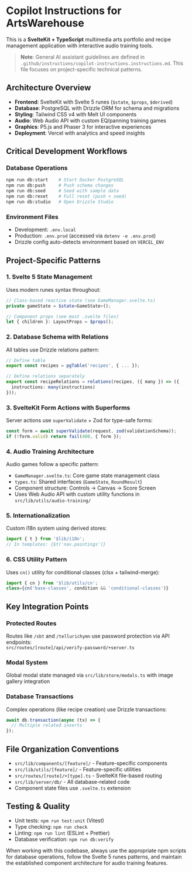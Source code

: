 # Copilot Instructions for ArtsWarehouse

This is a **SvelteKit + TypeScript** multimedia arts portfolio and recipe management application with interactive audio training tools.

> **Note**: General AI assistant guidelines are defined in `.github/instructions/copilot-instructions.instructions.md`. This file focuses on project-specific technical patterns.

## Architecture Overview

- **Frontend**: SvelteKit with Svelte 5 runes (`$state`, `$props`, `$derived`)
- **Database**: PostgreSQL with Drizzle ORM for schema and migrations
- **Styling**: Tailwind CSS v4 with Melt UI components
- **Audio**: Web Audio API with custom EQ/panning training games
- **Graphics**: P5.js and Phaser 3 for interactive experiences
- **Deployment**: Vercel with analytics and speed insights

## Critical Development Workflows

### Database Operations
```bash
npm run db:start    # Start Docker PostgreSQL
npm run db:push     # Push schema changes
npm run db:seed     # Seed with sample data
npm run db:reset    # Full reset (push + seed)
npm run db:studio   # Open Drizzle Studio
```

### Environment Files
- Development: `.env.local`
- Production: `.env.prod` (accessed via `dotenv -e .env.prod`)
- Drizzle config auto-detects environment based on `VERCEL_ENV`

## Project-Specific Patterns

### 1. Svelte 5 State Management
Uses modern runes syntax throughout:
```typescript
// Class-based reactive state (see GameManager.svelte.ts)
private gameState = $state<GameState>();

// Component props (see most .svelte files)
let { children }: LayoutProps = $props();
```

### 2. Database Schema with Relations
All tables use Drizzle relations pattern:
```typescript
// Define table
export const recipes = pgTable('recipes', { ... });

// Define relations separately  
export const recipeRelations = relations(recipes, ({ many }) => ({
  instructions: many(instructions)
}));
```

### 3. SvelteKit Form Actions with Superforms
Server actions use `superValidate` + Zod for type-safe forms:
```typescript
const form = await superValidate(request, zod(validationSchema));
if (!form.valid) return fail(400, { form });
```

### 4. Audio Training Architecture
Audio games follow a specific pattern:
- `GameManager.svelte.ts`: Core game state management class
- `types.ts`: Shared interfaces (`GameState`, `RoundResult`)  
- Component structure: Controls → Canvas → Score Screen
- Uses Web Audio API with custom utility functions in `src/lib/utils/audio-training/`

### 5. Internationalization
Custom i18n system using derived stores:
```typescript
import { t } from '$lib/i18n';
// In templates: {$t('nav.paintings')}
```

### 6. CSS Utility Pattern
Uses `cn()` utility for conditional classes (clsx + tailwind-merge):
```typescript
import { cn } from '$lib/utils/cn';
class={cn('base-classes', condition && 'conditional-classes')}
```

## Key Integration Points

### Protected Routes
Routes like `/sbt` and `/tellurichymn` use password protection via API endpoints:  
`src/routes/[route]/api/verify-password/+server.ts`

### Modal System
Global modal state managed via `src/lib/store/modals.ts` with image gallery integration

### Database Transactions
Complex operations (like recipe creation) use Drizzle transactions:
```typescript
await db.transaction(async (tx) => {
  // Multiple related inserts
});
```

## File Organization Conventions

- `src/lib/components/[feature]/` - Feature-specific components
- `src/lib/utils/[feature]/` - Feature-specific utilities  
- `src/routes/[route]/+[type].ts` - SvelteKit file-based routing
- `src/lib/server/db/` - All database-related code
- Component state files use `.svelte.ts` extension

## Testing & Quality

- Unit tests: `npm run test:unit` (Vitest)
- Type checking: `npm run check` 
- Linting: `npm run lint` (ESLint + Prettier)
- Database verification: `npm run db:verify`

When working with this codebase, always use the appropriate npm scripts for database operations, follow the Svelte 5 runes patterns, and maintain the established component architecture for audio training features.